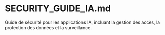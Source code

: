 # SECURITY_GUIDE_IA.md

Guide de sécurité pour les applications IA, incluant la gestion des accès, la protection des données et la surveillance.
